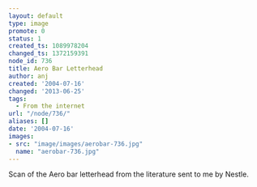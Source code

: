 ```yaml
---
layout: default
type: image
promote: 0
status: 1
created_ts: 1089978204
changed_ts: 1372159391
node_id: 736
title: Aero Bar Letterhead
author: anj
created: '2004-07-16'
changed: '2013-06-25'
tags:
  - From the internet
url: "/node/736/"
aliases: []
date: '2004-07-16'
images:
- src: "image/images/aerobar-736.jpg"
  name: "aerobar-736.jpg"
---
```

Scan of the Aero bar letterhead from the literature sent to me by Nestle.
